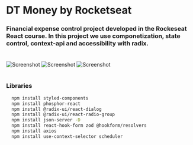 # DT Money by Rocketseat

### Financial expense control project developed in the Rockeseat React course. In this project we use componetization, state control, context-api and accessibility with radix.

#
![Screenshot](https://raw.githubusercontent.com/alexandre-carmo/dt-money/main/src/assets/images/1.png)
![Screenshot](https://raw.githubusercontent.com/alexandre-carmo/dt-money/main/src/assets/images/2.png)
![Screenshot](https://raw.githubusercontent.com/alexandre-carmo/dt-money/main/src/assets/images/3.png)
#

### Libraries

```bash
  npm install styled-components
  npm install phosphor-react
  npm install @radix-ui/react-dialog
  npm install @radix-ui/react-radio-group
  npm install json-server -D
  npm install react-hook-form zod @hookform/resolvers
  npm install axios
  npm install use-context-selector scheduler
```
